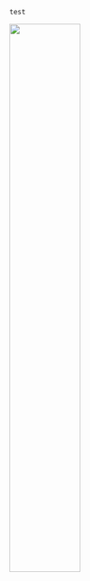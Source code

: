 ```
test
```
<body>
  <img src="./295ebc053af91666ca23dfdab8a81ba0.gif" width="50%" height="50%"/>
</body>

